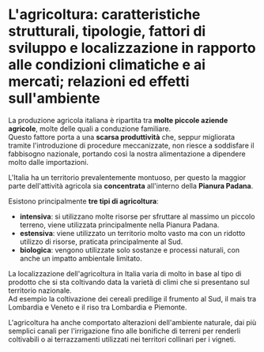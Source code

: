 # L'agricoltura: caratteristiche strutturali, tipologie, fattori di sviluppo e localizzazione in rapporto alle condizioni climatiche e ai mercati; relazioni ed effetti sull'ambiente

La produzione agricola italiana è ripartita tra **molte piccole aziende
agricole**, molte delle quali a conduzione familiare.\
Questo fattore porta a una **scarsa produttività** che, seppur migliorata
tramite l'introduzione di procedure meccanizzate, non riesce a soddisfare il
fabbisogno nazionale, portando così la nostra alimentazione a dipendere molto
dalle importazioni.

L'Italia ha un territorio prevalentemente montuoso, per questo la maggior parte
dell'attività agricola sia **concentrata** all'interno della **Pianura Padana**.

Esistono principalmente **tre tipi di agricoltura**:
- **intensiva**: si utilizzano molte risorse per sfruttare al massimo un piccolo
  terreno, viene utilizzata principalmente nella Pianura Padana.
- **estensiva**: viene utilizzato un territorio molto vasto ma con un ridotto
  utilizzo di risorse, praticata principalmente al Sud.
- **biologica**: vengono utilizzate solo sostanze e processi naturali, con anche
  un impatto ambientale limitato.

La localizzazione dell'agricoltura in Italia varia di molto in base al tipo di
prodotto che si sta coltivando data la varietà di climi che si presentano sul
territorio nazionale.\
Ad esempio la coltivazione dei cereali predilige il frumento al Sud, il mais tra
Lombardia e Veneto e il riso tra Lombardia e Piemonte.

L'agricoltura ha anche comportato alterazioni dell'ambiente naturale, dai più
semplici canali per l'irrigazione fino alle bonifiche di terreni per renderli
coltivabili o ai terrazzamenti utilizzati nei territori collinari per i vigneti.

